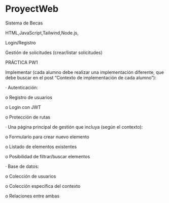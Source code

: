 # ProyectWeb

Sistema de Becas

HTML,JavaScript,Tailwind,Node.js,

Login/Registro

Gestión de solicitudes (crear/listar solicitudes)

	
PRÁCTICA PW1

Implementar (cada alumno debe realizar una implementación diferente, que debe buscar en el post “Contexto de implementación de cada alumno”):

·         Autenticación:

o   Registro de usuarios

o   Login con JWT

o   Protección de rutas

·         Una página principal de gestión que incluya (según el contexto):

o   Formulario para crear nuevo elemento

o   Listado de elementos existentes

o   Posibilidad de filtrar/buscar elementos

·         Base de datos:

o   Colección de usuarios

o   Colección específica del contexto

o   Relaciones entre ambas

